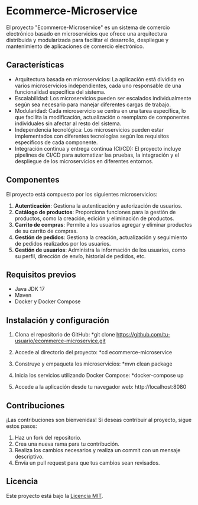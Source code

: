 # Ecommerce-Microservice

El proyecto "Ecommerce-Microservice" es un sistema de comercio electrónico basado en microservicios que ofrece una arquitectura distribuida y modularizada para facilitar el desarrollo, despliegue y mantenimiento de aplicaciones de comercio electrónico.

## Características

- Arquitectura basada en microservicios: La aplicación está dividida en varios microservicios independientes, cada uno responsable de una funcionalidad específica del sistema.
- Escalabilidad: Los microservicios pueden ser escalados individualmente según sea necesario para manejar diferentes cargas de trabajo.
- Modularidad: Cada microservicio se centra en una tarea específica, lo que facilita la modificación, actualización o reemplazo de componentes individuales sin afectar al resto del sistema.
- Independencia tecnológica: Los microservicios pueden estar implementados con diferentes tecnologías según los requisitos específicos de cada componente.
- Integración continua y entrega continua (CI/CD): El proyecto incluye pipelines de CI/CD para automatizar las pruebas, la integración y el despliegue de los microservicios en diferentes entornos.

## Componentes

El proyecto está compuesto por los siguientes microservicios:

1. **Autenticación**: Gestiona la autenticación y autorización de usuarios.
2. **Catálogo de productos**: Proporciona funciones para la gestión de productos, como la creación, edición y eliminación de productos.
3. **Carrito de compras**: Permite a los usuarios agregar y eliminar productos de su carrito de compras.
4. **Gestión de pedidos**: Gestiona la creación, actualización y seguimiento de pedidos realizados por los usuarios.
5. **Gestión de usuarios**: Administra la información de los usuarios, como su perfil, dirección de envío, historial de pedidos, etc.

## Requisitos previos

- Java JDK 17
- Maven
- Docker y Docker Compose

## Instalación y configuración

1. Clona el repositorio de GitHub:
 *git clone https://github.com/tu-usuario/ecommerce-microservice.git


2. Accede al directorio del proyecto:
   *cd ecommerce-microservice

3. Construye y empaqueta los microservicios:
    *mvn clean package

4. Inicia los servicios utilizando Docker Compose:
    *docker-compose up

5. Accede a la aplicación desde tu navegador web:
   http://localhost:8080


## Contribuciones

¡Las contribuciones son bienvenidas! Si deseas contribuir al proyecto, sigue estos pasos:

1. Haz un fork del repositorio.
2. Crea una nueva rama para tu contribución.
3. Realiza los cambios necesarios y realiza un commit con un mensaje descriptivo.
4. Envía un pull request para que tus cambios sean revisados.

## Licencia

Este proyecto está bajo la [Licencia MIT](LICENSE).

